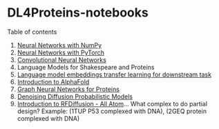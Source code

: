 # DL4Proteins-notebooks

Table of contents

1. [Neural Networks with NumPy](https://colab.research.google.com/drive/1G5cRyvFFz8DoFMaiZ1WjoUGyYelcOK2x#scrollTo=v0Ur4-46nVmf)
2. [Neural Networks with PyTorch](https://drive.google.com/file/d/1Ic0lWZqSR4BhwuVNXUyFr92hOShh01z6/view?usp=sharing)
3. [Convolutional Neural Networks](https://colab.research.google.com/drive/1EqY_dIc2PGViDKwCwZFqP1v7gh-55TEu?usp=sharing)
4. Language Models for Shakespeare and Proteins
5. [Language model embeddings transfer learning for downstream task](https://colab.research.google.com/drive/1u8OhKlsm_pcuB2vYWSR8JXQELY0YfDgq?usp=sharing)
6. [Introduction to AlphaFold](https://colab.research.google.com/drive/1eDrb1ZvvpzhTLyjGi8KGUc-oDpMz042g?usp=sharing)
7. [Graph Neural Networks for Proteins](https://colab.research.google.com/drive/1VdnneRmaBTCfvZgnqZrfVR38xGKYTK2O?usp=sharing)
8. [Denoising Diffusion Probabilistic Models](https://colab.research.google.com/drive/1off5TdGgq00vxtBHOtPpPBBYwM_40UmH#scrollTo=q-41CCQNOt62)
9. [Introduction to RFDiffusion - All Atom](https://colab.research.google.com/drive/1MXU2MNwKkjFlMjHM9R3NuqfdzwXyzl0q?usp=sharing)... What complex to do partial design? Example: (1TUP P53 complexed with DNA), (2GEQ protein complexed with DNA)
